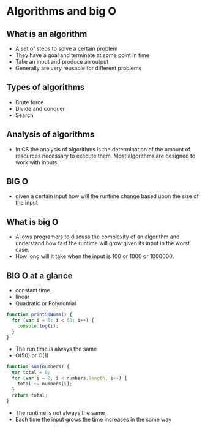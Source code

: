 # Algorithms and big O

## What is an algorithm
* A set of steps to solve a certain problem
* They have a goal and terminate at some point in time
* Take an input and produce an output
* Generally are very reusable for different problems

## Types of algorithms
* Brute force
* Divide and conquer
* Search

## Analysis of algorithms
* In CS the analysis of algorithms is the determination of the amount of resources necessary to execute them. Most algorithms are designed to work with inputs

## BIG O
* given a certain input how will the runtime change based upon the size of the input

## What is big O
* Allows programers to discuss the complexity of an algorithm and understand how fast the runtime will grow given its input in the worst case.
* How long will it take when the input is 100 or 1000 or 1000000.

## BIG O at a glance
* constant time
* linear
* Quadratic or Polynomial

```js
function print50Nums() {
  for (var i = 0; i < 50; i++) {
    console.log(i);
  }
}
```

* The run time is always the same
* O(50) or O(1)

```js
function sum(numbers) {
  var total = 0;
  for (var i = 0; i < numbers.length; i++) {
    total += numbers[i];
  }
  return total;
}
```
* The runtime is not always the same
* Each time the input grows the time increases in the same way
